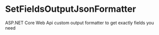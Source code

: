 # SetFieldsOutputJsonFormatter
ASP.NET Core Web Api custom output formatter to get exactly fields you need
